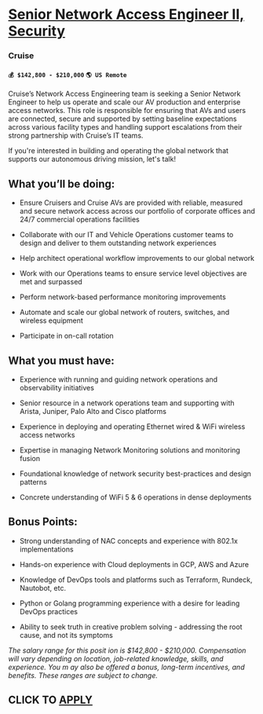 # [Senior Network Access Engineer II, Security](https://www.remotewlb.com/apply/senior-network-access-engineer-ii-security)  
### Cruise  
#### `💰 $142,800 - $210,000` `🌎 US Remote`  

Cruise’s Network Access Engineering team is seeking a Senior Network Engineer to help us operate and scale our AV production and enterprise access networks. This role is responsible for ensuring that AVs and users are connected, secure and supported by setting baseline expectations across various facility types and handling support escalations from their strong partnership with Cruise’s IT teams.

If you're interested in building and operating the global network that supports our autonomous driving mission, let's talk!

## **What you’ll be doing:**

  * Ensure Cruisers and Cruise AVs are provided with reliable, measured and secure network access across our portfolio of corporate offices and 24/7 commercial operations facilities  
  

  * Collaborate with our IT and Vehicle Operations customer teams to design and deliver to them outstanding network experiences  
  

  * Help architect operational workflow improvements to our global network  
  

  * Work with our Operations teams to ensure service level objectives are met and surpassed  
  

  * Perform network-based performance monitoring improvements  
  

  * Automate and scale our global network of routers, switches, and wireless equipment  
  

  * Participate in on-call rotation  
  

## **What you must have:**

  * Experience with running and guiding network operations and observability initiatives  
  

  * Senior resource in a network operations team and supporting with Arista, Juniper, Palo Alto and Cisco platforms  
  

  * Experience in deploying and operating Ethernet wired & WiFi wireless access networks  
  

  * Expertise in managing Network Monitoring solutions and monitoring fusion  
  

  * Foundational knowledge of network security best-practices and design patterns  
  

  * Concrete understanding of WiFi 5 & 6 operations in dense deployments  
  

## **Bonus Points:**

  * Strong understanding of NAC concepts and experience with 802.1x implementations  
  

  * Hands-on experience with Cloud deployments in GCP, AWS and Azure  
  

  * Knowledge of DevOps tools and platforms such as Terraform, Rundeck, Nautobot, etc.  
  

  * Python or Golang programming experience with a desire for leading DevOps practices  
  

  * Ability to seek truth in creative problem solving - addressing the root cause, and not its symptoms  
  

_The salary range for this posit_ _ion is $142,800 - $210,000. Compensation will vary depending on location, job-related knowledge, skills, and experience. You m_ _ay also be offered a bonus, long-term incentives, and benefits. These ranges are subject to change._

  
## CLICK TO [APPLY](https://www.remotewlb.com/apply/senior-network-access-engineer-ii-security)

